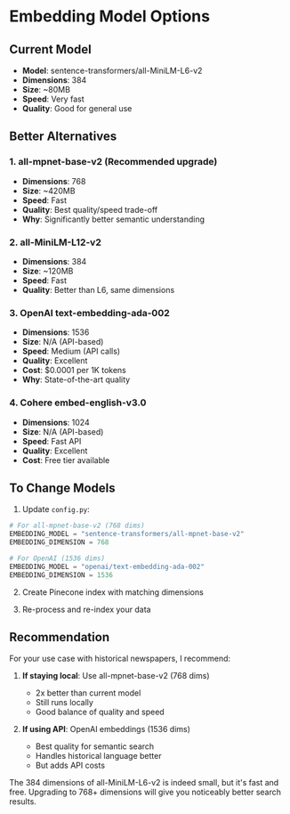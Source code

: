 # Embedding Model Options

## Current Model
- **Model**: sentence-transformers/all-MiniLM-L6-v2
- **Dimensions**: 384
- **Size**: ~80MB
- **Speed**: Very fast
- **Quality**: Good for general use

## Better Alternatives

### 1. all-mpnet-base-v2 (Recommended upgrade)
- **Dimensions**: 768
- **Size**: ~420MB
- **Speed**: Fast
- **Quality**: Best quality/speed trade-off
- **Why**: Significantly better semantic understanding

### 2. all-MiniLM-L12-v2
- **Dimensions**: 384
- **Size**: ~120MB
- **Speed**: Fast
- **Quality**: Better than L6, same dimensions

### 3. OpenAI text-embedding-ada-002
- **Dimensions**: 1536
- **Size**: N/A (API-based)
- **Speed**: Medium (API calls)
- **Quality**: Excellent
- **Cost**: $0.0001 per 1K tokens
- **Why**: State-of-the-art quality

### 4. Cohere embed-english-v3.0
- **Dimensions**: 1024
- **Size**: N/A (API-based)
- **Speed**: Fast API
- **Quality**: Excellent
- **Cost**: Free tier available

## To Change Models

1. Update `config.py`:
```python
# For all-mpnet-base-v2 (768 dims)
EMBEDDING_MODEL = "sentence-transformers/all-mpnet-base-v2"
EMBEDDING_DIMENSION = 768

# For OpenAI (1536 dims)
EMBEDDING_MODEL = "openai/text-embedding-ada-002"
EMBEDDING_DIMENSION = 1536
```

2. Create Pinecone index with matching dimensions

3. Re-process and re-index your data

## Recommendation

For your use case with historical newspapers, I recommend:

1. **If staying local**: Use all-mpnet-base-v2 (768 dims)
   - 2x better than current model
   - Still runs locally
   - Good balance of quality and speed

2. **If using API**: OpenAI embeddings (1536 dims)
   - Best quality for semantic search
   - Handles historical language better
   - But adds API costs

The 384 dimensions of all-MiniLM-L6-v2 is indeed small, but it's fast and free. Upgrading to 768+ dimensions will give you noticeably better search results.